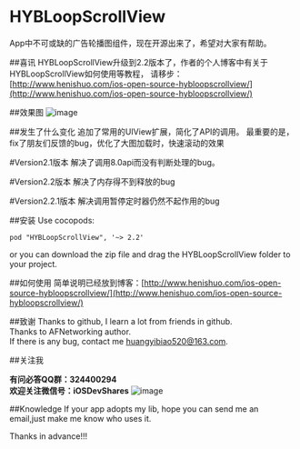 # HYBLoopScrollView
App中不可或缺的广告轮播图组件，现在开源出来了，希望对大家有帮助。

##喜讯
HYBLoopScrollView升级到2.2版本了，作者的个人博客中有关于HYBLoopScrollView如何使用等教程，
请移步：[http://www.henishuo.com/ios-open-source-hybloopscrollview/](http://www.henishuo.com/ios-open-source-hybloopscrollview/)


##效果图
![image](https://github.com/632840804/HYBLoopScrollView/blob/master/screen.png)

##发生了什么变化
追加了常用的UIView扩展，简化了API的调用。
最重要的是，fix了朋友们反馈的bug，优化了大图加载时，快速滚动的效果

#Version2.1版本
解决了调用8.0api而没有判断处理的bug。

#Version2.2版本
解决了内存得不到释放的bug

#Version2.2.1版本
解决调用暂停定时器仍然不起作用的bug

##安装
Use cocopods:
```
pod "HYBLoopScrollView", '~> 2.2'
```
or you can download the zip file and drag the HYBLoopScrollView folder to your project.

##如何使用
简单说明已经放到博客：[http://www.henishuo.com/ios-open-source-hybloopscrollview/](http://www.henishuo.com/ios-open-source-hybloopscrollview/)


##致谢
Thanks to github, I learn a lot from friends in github.<br/>
Thanks to AFNetworking author.<br/>
If there is any bug, contact me huangyibiao520@163.com.

##关注我

**有问必答QQ群：324400294**<br/>
**欢迎关注微信号：iOSDevShares**
![image](https://github.com/CoderJackyHuang/IOSCallJsOrJsCallIOS/blob/master/wx.jpg)

##Knowledge
If your app adopts my lib, hope you can send me an email,just make me know who uses it.<br/>

Thanks in advance!!!

